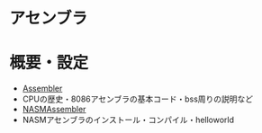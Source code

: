 アセンブラ
====

# 概要・設定

* [Assembler](Assembler)
 * CPUの歴史・8086アセンブラの基本コード・bss周りの説明など
* [NASMAssembler](NASMAssembler)
 * NASMアセンブラのインストール・コンパイル・helloworld

